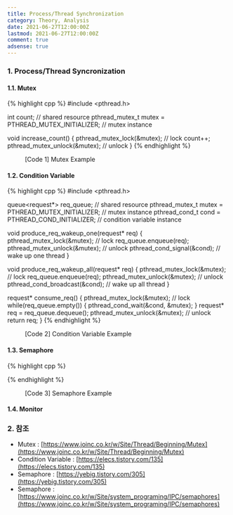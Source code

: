 ```yaml
---
title: Process/Thread Synchronization
category: Theory, Analysis
date: 2021-06-27T12:00:00Z
lastmod: 2021-06-27T12:00:00Z
comment: true
adsense: true
---
```


### 1. Process/Thread Syncronization

#### 1.1. Mutex

{% highlight cpp %}
#include <pthread.h>  

int count; // shared resource
pthread_mutex_t mutex = PTHREAD_MUTEX_INITIALIZER; // mutex instance

void increase_count() {
    pthread_mutex_lock(&mutex); // lock
    count++;
    pthread_mutex_unlock(&mutex); // unlock
}
{% endhighlight %}
<figure>
<figcaption class="caption">[Code 1] Mutex Example</figcaption>
</figure>

#### 1.2. Condition Variable

{% highlight cpp %}
#include <pthread.h>  

queue<request*> req_queue; // shared resource
pthread_mutex_t mutex = PTHREAD_MUTEX_INITIALIZER; // mutex instance
pthread_cond_t cond = PTHREAD_COND_INITIALIZER; // condition variable instance

void produce_req_wakeup_one(request* req) {
    pthread_mutex_lock(&mutex); // lock
    req_queue.enqueue(req);
    pthread_mutex_unlock(&mutex); // unlock
    pthread_cond_signal(&cond); // wake up one thread
}

void produce_req_wakeup_all(request* req) {
    pthread_mutex_lock(&mutex); // lock
    req_queue.enqueue(req);
    pthread_mutex_unlock(&mutex); // unlock
    pthread_cond_broadcast(&cond); // wake up all thread
}

request* consume_req() {
    pthread_mutex_lock(&mutex); // lock
    while(req_queue.empty()) {
        pthread_cond_wait(&cond, &mutex);
    }
    request* req = req_queue.dequeue();
    pthread_mutex_unlock(&mutex); // unlock
    return req;
}
{% endhighlight %}
<figure>
<figcaption class="caption">[Code 2] Condition Variable Example</figcaption>
</figure>

#### 1.3. Semaphore

{% highlight cpp %}

{% endhighlight %}
<figure>
<figcaption class="caption">[Code 3] Semaphore Example</figcaption>
</figure>

#### 1.4. Monitor

### 2. 참조

* Mutex : [https://www.joinc.co.kr/w/Site/Thread/Beginning/Mutex](https://www.joinc.co.kr/w/Site/Thread/Beginning/Mutex)
* Condition Variable : [https://elecs.tistory.com/135](https://elecs.tistory.com/135)
* Semaphore : [https://yebig.tistory.com/305](https://yebig.tistory.com/305)
* Semaphore : [https://www.joinc.co.kr/w/Site/system_programing/IPC/semaphores](https://www.joinc.co.kr/w/Site/system_programing/IPC/semaphores)
